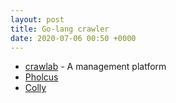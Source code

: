 ```yaml
---
layout: post
title: Go-lang crawler
date: 2020-07-06 00:50 +0000
---
```


* [crawlab](https://www.crawlab.cn/) -  A management platform
* [Pholcus](https://github.com/henrylee2cn/pholcus)
* [Colly](http://go-colly.org/)

